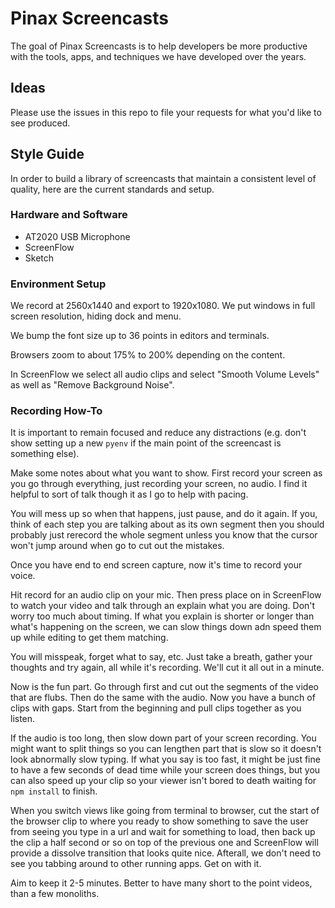# Pinax Screencasts

The goal of Pinax Screencasts is to help developers be more productive with the
tools, apps, and techniques we have developed over the years.

## Ideas

Please use the issues in this repo to file your requests for what you'd like
to see produced.

## Style Guide

In order to build a library of screencasts that maintain a consistent level of
quality, here are the current standards and setup.

### Hardware and Software

* AT2020 USB Microphone
* ScreenFlow
* Sketch

### Environment Setup

We record at 2560x1440 and export to 1920x1080. We put windows in full screen
resolution, hiding dock and menu.

We bump the font size up to 36 points in editors and terminals.

Browsers zoom to about 175% to 200% depending on the content.

In ScreenFlow we select all audio clips and select "Smooth Volume Levels" as
well as "Remove Background Noise".

### Recording How-To

It is important to remain focused and reduce any distractions (e.g. don't show
setting up a new `pyenv` if the main point of the screencast is something else).

Make some notes about what you want to show.  First record your screen as you
go through everything, just recording your screen, no audio.  I find it helpful
to sort of talk though it as I go to help with pacing.

You will mess up so when that happens, just pause, and do it again.  If you,
think of each step you are talking about as its own segment then you should
probably just rerecord the whole segment unless you know that the cursor won't
jump around when go to cut out the mistakes.

Once you have end to end screen capture, now it's time to record your voice.

Hit record for an audio clip on your mic. Then press place on in ScreenFlow to
watch your video and talk through an explain what you are doing. Don't worry too
much about timing. If what you explain is shorter or longer than what's happening
on the screen, we can slow things down adn speed them up while editing to get
them matching.

You will misspeak, forget what to say, etc.  Just take a breath, gather your
thoughts and try again, all while it's recording.  We'll cut it all out in a
minute.

Now is the fun part.  Go through first and cut out the segments of the video
that are flubs.  Then do the same with the audio.  Now you have a bunch of clips
with gaps.  Start from the beginning and pull clips together as you listen.

If the audio is too long, then slow down part of your screen recording. You
might want to split things so you can lengthen part that is slow so it doesn't
look abnormally slow typing.  If what you say is too fast, it might be just
fine to have a few seconds of dead time while your screen does things, but you
can also speed up your clip so your viewer isn't bored to death waiting for
`npm install` to finish.

When you switch views like going from terminal to browser, cut the start of the
browser clip to where you ready to show something to save the user from seeing
you type in a url and wait for something to load, then back up the clip a half
second or so on top of the previous one and ScreenFlow will provide a dissolve
transition that looks quite nice. Afterall, we don't need to see you tabbing
around to other running apps. Get on with it.

Aim to keep it 2-5 minutes.  Better to have many short to the point videos, than
a few monoliths.
